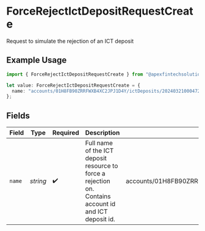 # ForceRejectIctDepositRequestCreate

Request to simulate the rejection of an ICT deposit

## Example Usage

```typescript
import { ForceRejectIctDepositRequestCreate } from "@apexfintechsolutions/ascend-sdk/models/components";

let value: ForceRejectIctDepositRequestCreate = {
  name: "accounts/01H8FB90ZRRFWXB4XC2JPJ1D4Y/ictDeposits/20240321000472",
};
```

## Fields

| Field                                                                                                  | Type                                                                                                   | Required                                                                                               | Description                                                                                            | Example                                                                                                |
| ------------------------------------------------------------------------------------------------------ | ------------------------------------------------------------------------------------------------------ | ------------------------------------------------------------------------------------------------------ | ------------------------------------------------------------------------------------------------------ | ------------------------------------------------------------------------------------------------------ |
| `name`                                                                                                 | *string*                                                                                               | :heavy_check_mark:                                                                                     | Full name of the ICT deposit resource to force a rejection on. Contains account id and ICT deposit id. | accounts/01H8FB90ZRRFWXB4XC2JPJ1D4Y/ictDeposits/20240321000472                                         |
